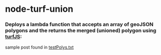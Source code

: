 # node-turf-union
### Deploys a lambda function that accepts an array of geoJSON polygons and the returns the merged (unioned) polygon using [turfJS](https://github.com/Turfjs/turf):

  sample post found in [testPolys.txt](../master/testPolys.txt)